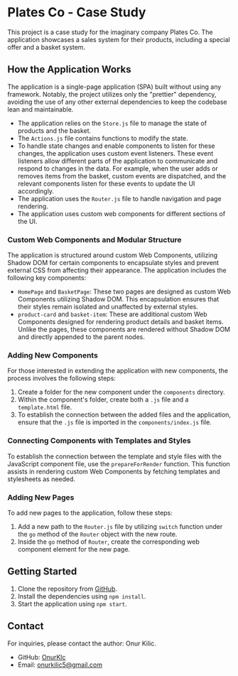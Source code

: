 # Plates Co - Case Study

This project is a case study for the imaginary company Plates Co. The application showcases a sales system for their products, including a special offer and a basket system.

## How the Application Works

The application is a single-page application (SPA) built without using any framework. Notably, the project utilizes only the "prettier" dependency, avoiding the use of any other external dependencies to keep the codebase lean and maintainable.

- The application relies on the `Store.js` file to manage the state of products and the basket.
- The `Actions.js` file contains functions to modify the state.
- To handle state changes and enable components to listen for these changes, the application uses custom event listeners. These event listeners allow different parts of the application to communicate and respond to changes in the data. For example, when the user adds or removes items from the basket, custom events are dispatched, and the relevant components listen for these events to update the UI accordingly.
- The application uses the `Router.js` file to handle navigation and page rendering.
- The application uses custom web components for different sections of the UI.

### Custom Web Components and Modular Structure

The application is structured around custom Web Components, utilizing Shadow DOM for certain components to encapsulate styles and prevent external CSS from affecting their appearance. The application includes the following key components:

- `HomePage` and `BasketPage`: These two pages are designed as custom Web Components utilizing Shadow DOM. This encapsulation ensures that their styles remain isolated and unaffected by external styles.
- `product-card` and `basket-item`: These are additional custom Web Components designed for rendering product details and basket items. Unlike the pages, these components are rendered without Shadow DOM and directly appended to the parent nodes.

### Adding New Components

For those interested in extending the application with new components, the process involves the following steps:

1. Create a folder for the new component under the `components` directory.
2. Within the component's folder, create both a `.js` file and a `template.html` file.
3. To establish the connection between the added files and the application, ensure that the `.js` file is imported in the `components/index.js` file.

### Connecting Components with Templates and Styles

To establish the connection between the template and style files with the JavaScript component file, use the `prepareForRender` function. This function assists in rendering custom Web Components by fetching templates and stylesheets as needed.

### Adding New Pages

To add new pages to the application, follow these steps:

1. Add a new path to the `Router.js` file by utilizing `switch` function under the `go` method of the `Router` object with the new route.
2. Inside the `go` method of `Router`, create the corresponding web component element for the new page.

## Getting Started

1. Clone the repository from [GitHub](https://github.com/OnurKlc/plates-co).
2. Install the dependencies using `npm install`.
3. Start the application using `npm start`.

## Contact

For inquiries, please contact the author: Onur Kilic.

- GitHub: [OnurKlc](https://github.com/OnurKlc)
- Email: onurkilic5@gmail.com
